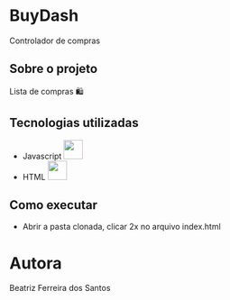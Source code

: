# BuyDash
Controlador de compras

## Sobre o projeto
Lista de compras 🛍 

## Tecnologias utilizadas
- Javascript <img height="34em" src="https://cdn.jsdelivr.net/gh/devicons/devicon/icons/javascript/javascript-original.svg" />
- HTML <img height="34em" src="https://cdn.jsdelivr.net/gh/devicons/devicon/icons/html5/html5-original-wordmark.svg" />

## Como executar
- Abrir a pasta clonada, clicar 2x no arquivo index.html

# Autora
Beatriz Ferreira dos Santos 
